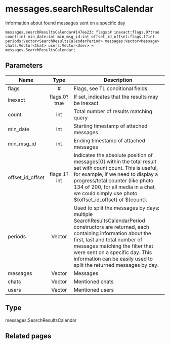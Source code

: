 # messages.searchResultsCalendar
Information about found messages sent on a specific day

```
messages.searchResultsCalendar#147ee23c flags:# inexact:flags.0?true count:int min_date:int min_msg_id:int offset_id_offset:flags.1?int periods:Vector<SearchResultsCalendarPeriod> messages:Vector<Message> chats:Vector<Chat> users:Vector<User> = messages.SearchResultsCalendar;
```

## Parameters
| Name | Type | Description |
| ---- | :----: | ----------- |
| flags | # | Flags, see TL conditional fields |
| inexact | flags.0?true | If set, indicates that the results may be inexact |
| count | int | Total number of results matching query |
| min_date | int | Starting timestamp of attached messages |
| min_msg_id | int | Ending timestamp of attached messages |
| offset_id_offset | flags.1?int | Indicates the absolute position of messages[0] within the total result set with count count. This is useful, for example, if we need to display a progress/total counter (like photo 134 of 200, for all media in a chat, we could simply use photo ${offset_id_offset} of ${count}. |
| periods | Vector<SearchResultsCalendarPeriod> | Used to split the messages by days: multiple SearchResultsCalendarPeriod constructors are returned, each containing information about the first, last and total number of messages matching the filter that were sent on a specific day.  This information can be easily used to split the returned messages by day. |
| messages | Vector<Message> | Messages |
| chats | Vector<Chat> | Mentioned chats |
| users | Vector<User> | Mentioned users |


## Type
messages.SearchResultsCalendar

## Related pages

